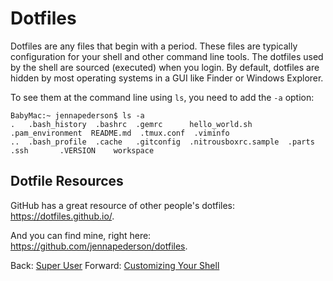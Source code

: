 # Dotfiles

Dotfiles are any files that begin with a period. These files are typically configuration for your shell and other command line tools. The dotfiles used by the shell are sourced (executed) when you login. By default, dotfiles are hidden by most operating systems in a GUI like Finder or Windows Explorer.

To see them at the command line using `ls`, you need to add the `-a` option:
```
BabyMac:~ jennapederson$ ls -a
.   .bash_history  .bashrc  .gemrc      hello_world.sh        .pam_environment  README.md  .tmux.conf  .viminfo
..  .bash_profile  .cache   .gitconfig  .nitrousboxrc.sample  .parts            .ssh       .VERSION    workspace
```

## Dotfile Resources

GitHub has a great resource of other people's dotfiles: https://dotfiles.github.io/.  

And you can find mine, right here: https://github.com/jennapederson/dotfiles.

Back: [Super User](13_super_user.md)
Forward: [Customizing Your Shell](15_shell_customization.md)
